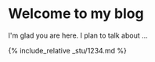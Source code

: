 # Welcome to my blog

I'm glad you are here. I plan to talk about ...

{% include_relative _stu/1234.md %}
